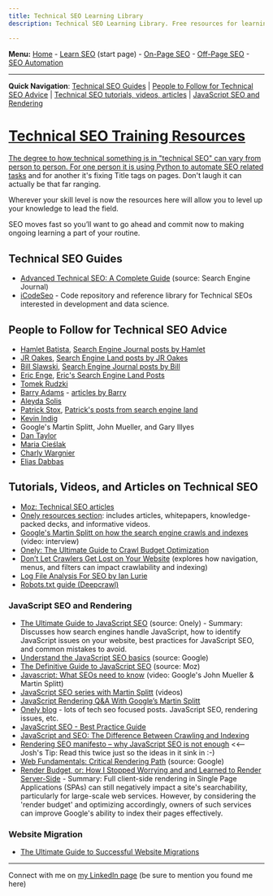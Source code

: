```yaml
---
title: Technical SEO Learning Library
description: Technical SEO Learning Library. Free resources for learning the technical side of search engine optimization. Get started now to begin enhancing your skills!

---
```


<b>Menu:</b> <a href="/">Home</a> - <a href="learn-seo.html">Learn SEO</a> (start page) - <a href="on-page-seo.html">On-Page SEO</a> - <a href="off-page-seo.html">Off-Page SEO</a> - <a href="seo-automation.html">SEO Automation</a>
<hr>
<strong>Quick Navigation</strong>: <a href="#technical-seo-guides">Technical SEO Guides</a> | <a href="#technical-seo-experts">People to Follow for Technical SEO Advice</a> | <a href="#technical-seo-tutorials-articles-videos">Technical SEO tutorials, videos, articles</a> | <a href="#javascript-seo-rendering">JavaScript SEO and Rendering

<h1>Technical SEO Training Resources</h1>

The degree to how technical something is in "technical SEO" can vary from person to person. For one person it is using Python to <a href="seo-automation.html">automate SEO related tasks</a> and for another it's fixing Title tags on pages. Don't laugh it can actually be that far ranging.
 
Wherever your skill level is now the resources here will allow you to level up your knowledge to lead the field. 

SEO moves fast so you’ll want to go ahead and commit now to making ongoing learning a part of your routine.

<h2 id="technical-seo-guides">Technical SEO Guides</h2>

* <a href="https://www.searchenginejournal.com/technical-seo/">Advanced Technical SEO: A Complete Guide</a> (source: Search Engine Journal)
* <a href="https://i.codeseo.dev/">iCodeSeo</a> - Code repository and reference library for Technical SEOs interested in development and data science.

<h2 id="technical-seo-experts">People to Follow for Technical SEO Advice</h2>

* <a href="https://twitter.com/hamletbatista">Hamlet Batista</a>, <a href="https://www.searchenginejournal.com/author/hamlet-batista/">Search Engine Journal posts by Hamlet</a>
* <a href="https://github.com/jroakes?tab=repositories">JR Oakes</a>, <a href="https://searchengineland.com/author/jr-oakes">Search Engine Land posts by JR Oakes</a>
* <a href="https://www.linkedin.com/in/slawski/">Bill Slawski</a>, <a href="https://www.searchenginejournal.com/author/bill-slawski/">Search Engine Journal posts by Bill</a>
* <a href="https://www.youtube.com/user/stonetemplecons">Eric Enge</a>, <a href="https://searchengineland.com/author/eric-enge">Eric's Search Engine Land Posts</a>
* <a href="https://twitter.com/TomekRudzki">Tomek Rudzki</a> 
* <a href="https://www.linkedin.com/in/barryadams/">Barry Adams</a> - <a href="https://searchengineland.com/author/barry-adams">articles by Barry</a>
* <a href="https://www.aleydasolis.com/en/blog/">Aleyda Solis</a>
* <a href="https://twitter.com/patrickstox">Patrick Stox</a>, <a href="https://searchengineland.com/author/patrick-stox">Patrick's posts from search engine land</a>
* <a href="https://twitter.com/Kevin_Indig">Kevin Indig</a>
* Google's Martin Splitt, John Mueller, and Gary Illyes
* <a href="https://dantaylor.online/blog/">Dan Taylor</a>
* <a href="https://twitter.com/McCieslak">Maria Cieślak</a>
* <a href="https://github.com/CharlyWargnier">Charly Wargnier</a>
* <a href="https://advertools.readthedocs.io/en/master/">Elias Dabbas</a>


 <h2 id="technical-seo-tutorials-articles-videos"> Tutorials, Videos, and Articles on Technical SEO</h2>
 
 * <a href="https://moz.com/blog/category/technical-seo">Moz: Technical SEO articles</a>
 * <a href="https://www.onely.com/resources/">Onely resources section</a>: includes articles, whitepapers, knowledge-packed decks, and informative videos.
 * <a href="https://youtu.be/7J-8Y529-WE">Google's Martin Splitt on how the search engine crawls and indexes</a> (video: interview)
 * <a href="https://www.onely.com/blog/ultimate-guide-crawl-budget/">Onely: The Ultimate Guide to Crawl Budget Optimization</a>
 * <a href="https://www.onely.com/blog/dont-let-robots-get-lost-on-your-website/">Don’t Let Crawlers Get Lost on Your Website</a> (explores how navigation, menus, and filters can impact crawlability and indexing)
* <a href="https://www.portent.com/blog/seo/seo-log-file-analysis.htm">Log File Analysis For SEO by Ian Lurie</a>
* <a href="https://www.deepcrawl.com/knowledge/technical-seo-library/robots-txt/">Robots.txt guide (Deepcrawl)</a>

 <h3 id="javascript-seo-rendering">JavaScript SEO and Rendering </h3>
 
 * <a href="https://www.onely.com/blog/ultimate-guide-javascript-seo/">The Ultimate Guide to JavaScript SEO</a> (source: Onely) - Summary: Discusses how search engines handle JavaScript, how to identify JavaScript issues on your website, best practices for JavaScript SEO, and common mistakes to avoid.
 * <a href="https://developers.google.com/search/docs/guides/javascript-seo-basics">Understand the JavaScript SEO basics</a> (source: Google)
 * <a href="https://moz.com/blog/javascript-seo-guide">The Definitive Guide to JavaScript SEO</a> (source: Moz)
 * <a href="https://youtu.be/GdCBkX5mm2U">Javascript: What SEOs need to know</a> (video: Google's John Mueller & Martin Splitt)
 * <a href="https://www.youtube.com/playlist?list=PLKoqnv2vTMUPOalM1zuWDP9OQl851WMM9">JavaScript SEO series with Martin Splitt</a> (videos)
 * <a href="https://www.botify.com/blog/martin-splitt-javascript-rendering">JavaScript Rendering Q&A With Google’s Martin Splitt</a>
 * <a href="https://www.onely.com/blog/">Onely blog</a> - lots of tech seo focused posts. JavaScript SEO, rendering issues, etc.
 * <a href="https://en.ryte.com/magazine/javascript-and-seo-best-practice-guide">JavaScript SEO - Best Practice Guide</a>
 * <a href="https://www.stateofdigital.com/javascript-seo-crawling-indexing/">JavaScript and SEO: The Difference Between Crawling and Indexing</a>
 * <a href="https://www.onely.com/blog/rendering-seo-manifesto/">Rendering SEO manifesto – why JavaScript SEO is not enough</a> <<-- Josh's Tip: Read this twice just so the ideas in it sink in :-)
 * <a href="https://developers.google.com/web/fundamentals/performance/critical-rendering-path">Web Fundamentals: Critical Rendering Path</a> (source: Google)
 * <a href="https://blog.ja.dev/entry/blog/2019/08/07/render-budget-en">Render Budget, or: How I Stopped Worrying and and Learned to Render Server-Side</a> - Summary: Full client-side rendering in Single Page Applications (SPAs) can still negatively impact a site's searchability, particularly for large-scale web services. However, by considering the 'render budget' and optimizing accordingly, owners of such services can improve Google's ability to index their pages effectively.
 
 <h3>Website Migration </h3>
 
* <a href="https://www.contentkingapp.com/academy/website-migrations/">The Ultimate Guide to Successful Website Migrations</a>
 
<hr>
Connect with me on <a href="https://www.linkedin.com/in/joshhinds">my LinkedIn page</a> (be sure to mention you found me here)

